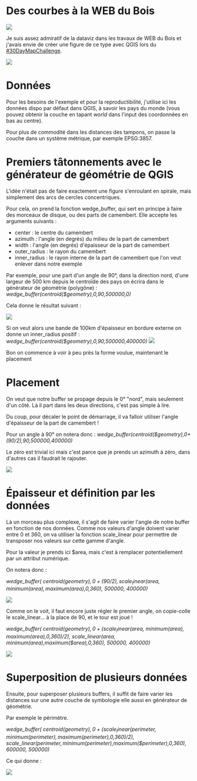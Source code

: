 # Des courbes à la WEB du Bois

![](https://david.frigge.nz/30DayMapChallenge2020/maps/lacxrx_20.jpg)

Je suis assez admiratif de la dataviz dans les travaux de WEB du Bois et j'avais envie de créer une figure de ce type avec QGIS lors du [#30DayMapChallenge](https://twitter.com/search?q=%2330DayMapChallenge&src=typeahead_click).


![](https://images-na.ssl-images-amazon.com/images/I/41GMSpOgPbL._AC_UL600_SR429,600_.jpg)

# Données

Pour les besoins de l'exemple et pour la reproductibilité, j'utilise ici les données dispo par défaut dans QGIS, à savoir les pays du monde (vous pouvez obtenir la couche en tapant *world* dans l'input des coordonnées en bas au centre).


Pour plus de commodité dans les distances des tampons, on passe la couche dans un système métrique, par exemple EPSG:3857.

# Premiers tâtonnements avec le générateur de géométrie de QGIS

L'idée n'était pas de faire exactement une figure s'enroulant en spirale, mais simplement des arcs de cercles concentriques.

Pour cela, on prend la fonction wedge_buffer, qui sert en principe à faire des morceaux de disque, ou des parts de camembert. Elle accepte les arguments suivants :
- center : le centre du camembert 
- azimuth : l'angle (en degrés) du milieu de la part de camembert
- width : l'angle (en degrés) d'épaisseur de la part de camembert
- outer_radius : le rayon du camembert
- inner_radius : le rayon interne de la part de camembert que l'on veut enlever dans notre exemple

Par exemple, pour une part d'un angle de 90°, dans la direction nord, d'une largeur de 500 km depuis le centroïde des pays on écrira dans le générateur de géométrie (polygône) :
*wedge_buffer(centroid($geometry),0,90,500000,0)*

Cela donne le résultat suivant : 

![](https://i.imgur.com/Tn0wQ6H.png)

Si on veut alors une bande de 100km d'épaisseur en bordure externe on donne un inner_radius positif : 
*wedge_buffer(centroid($geometry),0,90,500000,400000)*
![](https://i.imgur.com/ijtqVJZ.png)

Bon on commence à voir à peu près la forme voulue, maintenant le placement

# Placement

On veut que notre buffer se propage depuis le 0° "nord", mais seulement d'un côté. Là il part dans les deux directions, c'est pas simple à lire.

Du coup, pour décaler le point de démarrage, il va falloir utiliser l'angle d'épaisseur de la part de camembert ! 

Pour un angle à 90° on notera donc : *wedge_buffer(centroid($geometry),0+(90/2),90,500000,400000)*

Le zéro est trivial ici mais c'est parce que je prends un  azimuth à zéro, dans d'autres cas il faudrait le rajouter.

![](https://i.imgur.com/jWIUIyH.png)

# Épaisseur et définition par les données

Là un morceau plus complexe, il s'agit de faire varier l'angle de notre buffer en fonction de nos données.
Comme nos valeurs d'angle doivent varier entre 0 et 360, on va utiliser la fonction scale_linear pour permettre de transposer nos valeurs sur cette gamme d'angle.

Pour la valeur je prends ici $area, mais c'est à remplacer potentiellement par un attribut numérique.

On notera donc :

*wedge_buffer(
centroid($geometry),
0+(90/2),
scale_linear($area, minimum($area),maximum($area),0,360),
500000,
400000)*


![](https://i.imgur.com/YD8iGC7.png)

Comme on le voit, il faut encore juste régler le premier angle, on copie-colle le scale_linear... à la place de 90, et le tour est joué !

*wedge_buffer(
centroid($geometry),
0+(scale_linear($area, minimum($area),maximum($area),0,360)/2),
scale_linear($area, minimum($area),maximum($area),0,360),
500000,
400000)*

![](https://i.imgur.com/cdXCtLE.png)

# Superposition de plusieurs données

Ensuite, pour superposer plusieurs buffers, il suffit de faire varier les distances sur une autre couche de symbologie elle aussi en générateur de géométrie.

Par exemple le périmètre.

*wedge_buffer(
centroid($geometry),
0+(scale_linear($perimeter, minimum($perimeter),maximum($perimeter),0,360)/2),
scale_linear($perimeter, minimum($perimeter),maximum($perimeter),0,360),
600000,
500000)*

Ce qui donne : 

![](https://i.imgur.com/CGwcxcI.png)






